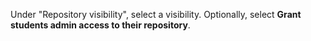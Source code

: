 Under "Repository visibility", select a visibility. Optionally, select **Grant students admin access to their repository**.